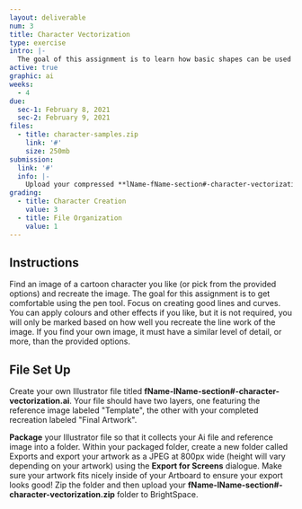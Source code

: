 ```yaml
---
layout: deliverable
num: 3
title: Character Vectorization
type: exercise
intro: |-
  The goal of this assignment is to learn how basic shapes can be used to create logos and other designs.
active: true
graphic: ai
weeks:
  - 4
due:
  sec-1: February 8, 2021
  sec-2: February 9, 2021
files:
  - title: character-samples.zip
    link: '#'
    size: 250mb
submission:
  link: '#'
  info: |-
    Upload your compressed **lName-fName-section#-character-vectorization.ai** file on Brightspace.
grading:
  - title: Character Creation
    value: 3
  - title: File Organization
    value: 1
---
```


## Instructions
Find an image of a cartoon character you like (or pick from the provided options) and recreate the image. The goal for this assignment is to get comfortable using the pen tool. Focus on creating good lines and curves. You can apply colours and other effects if you like, but it is not required, you will only be marked based on how well you recreate the line work of the image. If you find your own image, it must have a similar level of detail, or more, than the provided options.

## File Set Up
Create your own Illustrator file titled **fName-lName-section#-character-vectorization.ai**. Your file should have two layers, one featuring the reference image labeled "Template", the other with your completed recreation labeled "Final Artwork".

**Package** your Illustrator file so that it collects your Ai file and reference image into a folder. Within your packaged folder, create a new folder called Exports and export your artwork as a JPEG at 800px wide (height will vary depending on your artwork) using the **Export for Screens** dialogue. Make sure your artwork fits nicely inside of your Artboard to ensure your export looks good!  Zip the folder and then upload your **fName-lName-section#-character-vectorization.zip** folder to BrightSpace.
